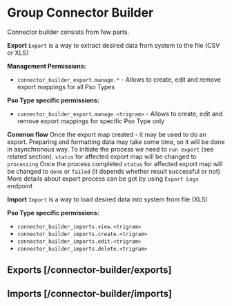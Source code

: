 <!-- include(export/data_structures.md) -->
<!-- include(import/data_structures.md) -->

# Group Connector Builder
Connector builder consists from few parts.

**Export**
`Export` is a way to extract desired data from system to the file (CSV or XLS) 

**Management Permissions:** 
 - `connector_builder_export.manage.*` - Allows to create, edit and remove export mappings for all Pso Types 
 
**Pso Type specific permissions:** 
- `connector_builder_export.manage.<trigram>` - Allows to create, edit and remove export mappings for specific Pso Type only

**Common flow**
Once the export map created - it may be used to do an export. 
Preparing and formatting data may take some time, so it will be done in asynchronous way.
To initiate the process we need to `run export` (see related section). `status` for affected export map will be changed to `processing` 
Once the process completed `status` for affected export map will be changed to `done` or `failed` (it depends whether result successful or not)
More details about export process can be got by using `Export Logs` endpoint

**Import** 
`Import` is a way to load desired data into system from file (XLS)

**Pso Type specific permissions:** 
- `connector_builder_imports.view.<trigram>`
- `connector_builder_imports.create.<trigram>`
- `connector_builder_imports.edit.<trigram>`
- `connector_builder_imports.delete.<trigram>`


## Exports [/connector-builder/exports]

<!-- include(export/list.md) -->
<!-- include(export/show.md) -->
<!-- include(export/run-export.md) -->
<!-- include(export/download-export-result.md) -->
<!-- include(export/export-logs.md) -->
<!-- include(export/create.md) -->
<!-- include(export/update.md) -->
<!-- include(export/delete.md) -->
 
## Imports [/connector-builder/imports]

<!-- include(import/list.md) -->
<!-- include(import/show.md) -->
<!-- include(import/create.md) -->
<!-- include(import/update.md) -->
<!-- include(import/delete.md) -->